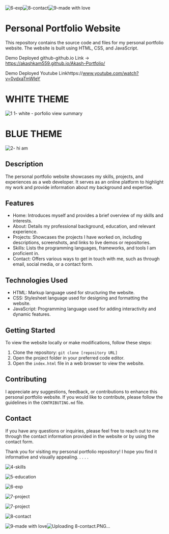 ![6-exp](https://github.com/akashkam559/Akash-Portfolio/assets/41515202/7ba6c00f-1a90-4337-98f9-df0b8f15624a)![8-contact](https://github.com/akashkam559/Akash-Portfolio/assets/41515202/91f606bd-0fc7-4327-953f-0dcf4afa9d58)![9-made with love](https://github.com/akashkam559/Akash-Portfolio/assets/41515202/41a2171e-8018-4e58-8f79-82805f283121)
# Personal Portfolio Website
This repository contains the source code and files for my personal portfolio website. The website is built using HTML, CSS, and JavaScript.

Demo Deployed github-github.io Link -> https://akashkam559.github.io/Akash-Portfolio/

Demo Deployed Youtube  Linkhttps://www.youtube.com/watch?v=0vdxaTmWIeY

# WHITE THEME
![1 1- white - porfolio view summary](https://github.com/akashkam559/Akash-Portfolio/assets/41515202/47a29b97-a88f-459b-b368-3250ebdf22f7)


# BLUE THEME

![2- hi am](https://github.com/akashkam559/Akash-Portfolio/assets/41515202/aeec2a7f-dcfb-4ee5-9a6c-3991fd9b615a)





## Description

The personal portfolio website showcases my skills, projects, and experiences as a web developer. It serves as an online platform to highlight my work and provide information about my background and expertise.

## Features

- Home: Introduces myself and provides a brief overview of my skills and interests.
- About: Details my professional background, education, and relevant experience.
- Projects: Showcases the projects I have worked on, including descriptions, screenshots, and links to live demos or repositories.
- Skills: Lists the programming languages, frameworks, and tools I am proficient in.
- Contact: Offers various ways to get in touch with me, such as through email, social media, or a contact form.

## Technologies Used

- HTML: Markup language used for structuring the website.
- CSS: Stylesheet language used for designing and formatting the website.
- JavaScript: Programming language used for adding interactivity and dynamic features.

## Getting Started

To view the website locally or make modifications, follow these steps:

1. Clone the repository: `git clone [repository URL]`
2. Open the project folder in your preferred code editor.
3. Open the `index.html` file in a web browser to view the website.

## Contributing

I appreciate any suggestions, feedback, or contributions to enhance this personal portfolio website. If you would like to contribute, please follow the guidelines in the `CONTRIBUTING.md` file.

## Contact

If you have any questions or inquiries, please feel free to reach out to me through the contact information provided in the website or by using the contact form.

Thank you for visiting my personal portfolio repository! I hope you find it informative and visually appealing.
.
.
.
.

![4-skills](https://github.com/akashkam559/Akash-Portfolio/assets/41515202/e89f8ab4-8ff3-46af-805a-08678486a78d)

![5-education](https://github.com/akashkam559/Akash-Portfolio/assets/41515202/ed61a95f-5e63-42b2-874a-3a9827941ff4)

![6-exp](https://github.com/akashkam559/Akash-Portfolio/assets/41515202/5e88b31e-b262-4476-b675-0a596421af8b)

![7-project](https://github.com/akashkam559/Akash-Portfolio/assets/41515202/5d946b80-bff8-4261-bbd6-0c245666ffaa)

![7-project](https://github.com/akashkam559/Akash-Portfolio/assets/41515202/b68468a3-3c70-4b10-8de4-e07755401511)

![8-contact](https://github.com/akashkam559/Akash-Portfolio/assets/41515202/8f145e00-e180-40a7-bf2f-bcc010de78dc)

![9-made with love](https://github.com/akashkam559/Akash-Portfolio/assets/41515202/910c92c1-1d98-4c3c-b9d9-3d076560040e)![Uploading 8-contact.PNG…]()




























